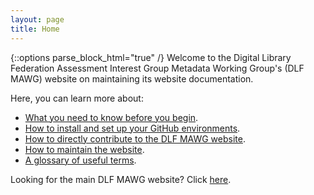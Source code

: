 ```yaml
---
layout: page
title: Home
---
```


{::options parse_block_html="true" /}
Welcome to the Digital Library Federation Assessment Interest Group Metadata Working Group's (DLF MAWG) website on maintaining its website documentation.
 
Here, you can learn more about:
* [What you need to know before you begin](https://gentrysteven.github.io/mawg-doc/before-you-begin).
* [How to install and set up your GitHub environments](https://gentrysteven.github.io/mawg-doc/installation).
* [How to directly contribute to the DLF MAWG website](https://gentrysteven.github.io/mawg-doc/contributing-to-site).
* [How to maintain the website](https://gentrysteven.github.io/mawg-doc/maintenance).
* [A glossary of useful terms](https://gentrysteven.github.io/mawg-doc/glossary). 

Looking for the main DLF MAWG website? Click [here](http://dlfmetadataassessment.github.io/).